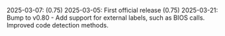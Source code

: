2025-03-07:  (0.75)
2025-03-05: First official release (0.75)
2025-03-21: Bump to v0.80 - Add support for external labels, such as BIOS calls. Improved code detection methods.
